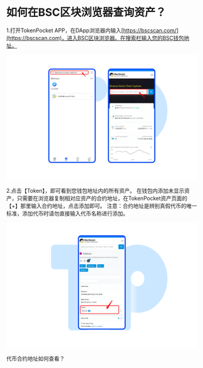 # 如何在BSC区块浏览器查询资产？

1.打开TokenPocket APP，在DApp浏览器内输入[https://bscscan.com/](https://bscscan.com)，进入BSC区块浏览器。在搜索栏输入您的BSC钱包地址。

![](<../../../.gitbook/assets/Group 18894.png>)

2.点击【Token】，即可看到您钱包地址内的所有资产。 在钱包内添加未显示资产，只需要在浏览器复制相对应资产的合约地址，在TokenPocket资产页面的【+】那里输入合约地址，点击添加即可。 注意：合约地址是辨别真假代币的唯一标准，添加代币时请勿直接输入代币名称进行添加。

![](<../../../.gitbook/assets/Group 18917.png>)

代币合约地址如何查看？
